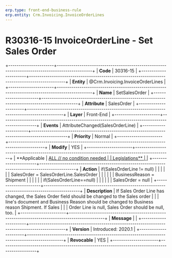```yaml
---
erp.type: front-end-business-rule
erp.entity: Crm.Invoicing.InvoiceOrderLines
---
```


# R30316-15 InvoiceOrderLine - Set Sales Order
+----------------------+-----------------------------------------------------------------------------------------------+
| **Code**             | 30316-15                                                                                      |
+----------------------+-----------------------------------------------------------------------------------------------+
| **Entity**           | @Crm.Invoicing.InvoiceOrderLines                                                                              |
+----------------------+-----------------------------------------------------------------------------------------------+
| **Name**             | SetSalesOrder                                                                                 |
+----------------------+-----------------------------------------------------------------------------------------------+
| **Attribute**        | SalesOrder                                                                                    |
+----------------------+-----------------------------------------------------------------------------------------------+
| **Layer**            | Front-End                                                                                     |
+----------------------+-----------------------------------------------------------------------------------------------+
| **Events**           | AttributeChanged(SalesOrderLine)                                                              |
+----------------------+-----------------------------------------------------------------------------------------------+
| **Priority**         | Normal                                                                                        |
+----------------------+-----------------------------------------------------------------------------------------------+
| **Modify**           | YES                                                                                           |
+----------------------+-----------------------------------------------------------------------------------------------+
| **Applicable         | [ALL // no condition needed                                                                   |
| Legislations**       | ](https://confluence.erp.net/display/techdoc/Country+Specific+Functionality)                  |
+----------------------+-----------------------------------------------------------------------------------------------+
| **Action**           | if(SalesOrderLine != null)                                                                    |
|                      |                                                                                               |
|                      | SalesOrder = SalesOrderLine.SalesOrder                                                        |
|                      |                                                                                               |
|                      | BusinessReason = Shipment                                                                     |
|                      |                                                                                               |
|                      | if(SalesOrderLine==null)                                                                      |
|                      |                                                                                               |
|                      | SalesOrder = null                                                                             |
+----------------------+-----------------------------------------------------------------------------------------------+
| **Description**      | If Sales Order Line has changed, the Sales Order field should be changed to the Sales order   |
|                      | line\'s document and Business Reason should be changed to Business reason Shipment. If Sales  |
|                      | Order Line is null, Sales Order should be null, too.                                          |
+----------------------+-----------------------------------------------------------------------------------------------+
| **Message**          |                                                                                               |
+----------------------+-----------------------------------------------------------------------------------------------+
| **Version**          | Introduced: 2020.1                                                                            |
+----------------------+-----------------------------------------------------------------------------------------------+
| **Revocable**        | YES                                                                                           |
+----------------------+-----------------------------------------------------------------------------------------------+

  

  

  
